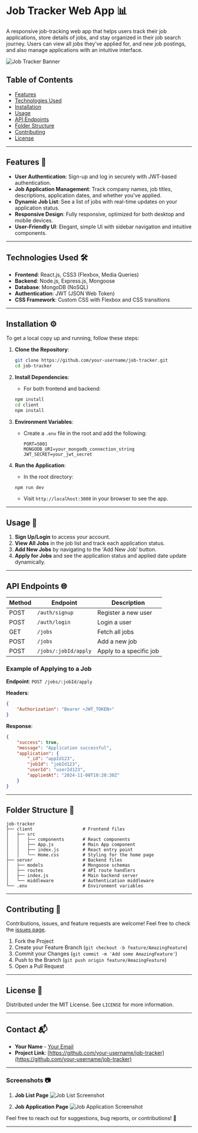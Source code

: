 

# Job Tracker Web App 📊

A responsive job-tracking web app that helps users track their job applications, store details of jobs, and stay organized in their job search journey. Users can view all jobs they’ve applied for, and new job postings, and also manage applications with an intuitive interface.

![Job Tracker Banner](https://via.placeholder.com/1200x300) <!-- Add an image or banner here to represent your project -->

## Table of Contents
- [Features](#features)
- [Technologies Used](#technologies-used)
- [Installation](#installation)
- [Usage](#usage)
- [API Endpoints](#api-endpoints)
- [Folder Structure](#folder-structure)
- [Contributing](#contributing)
- [License](#license)

---

## Features 🚀

- **User Authentication**: Sign-up and log in securely with JWT-based authentication.
- **Job Application Management**: Track company names, job titles, descriptions, application dates, and whether you've applied.
- **Dynamic Job List**: See a list of jobs with real-time updates on your application status.
- **Responsive Design**: Fully responsive, optimized for both desktop and mobile devices.
- **User-Friendly UI**: Elegant, simple UI with sidebar navigation and intuitive components.
  
---

## Technologies Used 🛠️

- **Frontend**: React.js, CSS3 (Flexbox, Media Queries)
- **Backend**: Node.js, Express.js, Mongoose
- **Database**: MongoDB (NoSQL)
- **Authentication**: JWT (JSON Web Token)
- **CSS Framework**: Custom CSS with Flexbox and CSS transitions

---

## Installation ⚙️

To get a local copy up and running, follow these steps:

1. **Clone the Repository**:
   ```bash
   git clone https://github.com/your-username/job-tracker.git
   cd job-tracker
   ```

2. **Install Dependencies**:
   - For both frontend and backend:
   ```bash
   npm install
   cd client
   npm install
   ```

3. **Environment Variables**:
   - Create a `.env` file in the root and add the following:
     ```
     PORT=5001
     MONGODB_URI=your_mongodb_connection_string
     JWT_SECRET=your_jwt_secret
     ```

4. **Run the Application**:
   - In the root directory:
   ```bash
   npm run dev
   ```
   - Visit `http://localhost:3000` in your browser to see the app.

---

## Usage 📖

1. **Sign Up/Login** to access your account.
2. **View All Jobs** in the job list and track each application status.
3. **Add New Jobs** by navigating to the 'Add New Job' button.
4. **Apply for Jobs** and see the application status and applied date update dynamically.

---

## API Endpoints 🌐

| Method | Endpoint                | Description                                      |
|--------|--------------------------|--------------------------------------------------|
| POST   | `/auth/signup`           | Register a new user                              |
| POST   | `/auth/login`            | Login a user                                     |
| GET    | `/jobs`                  | Fetch all jobs                                   |
| POST   | `/jobs`                  | Add a new job                                    |
| POST   | `/jobs/:jobId/apply`     | Apply to a specific job                          |

### Example of Applying to a Job

**Endpoint**: `POST /jobs/:jobId/apply`

**Headers**:
```json
{
    "Authorization": "Bearer <JWT_TOKEN>"
}
```

**Response**:
```json
{
    "success": true,
    "message": "Application successful",
    "application": {
        "_id": "appId123",
        "jobId": "jobId123",
        "userId": "userId123",
        "appliedAt": "2024-11-08T10:20:30Z"
    }
}
```

---

## Folder Structure 📁

```
job-tracker
├── client                   # Frontend files
│   ├── src
│   │   ├── components       # React components
│   │   ├── App.js           # Main App component
│   │   ├── index.js         # React entry point
│   │   └── Home.css         # Styling for the home page
├── server                   # Backend files
│   ├── models               # Mongoose schemas
│   ├── routes               # API route handlers
│   ├── index.js             # Main backend server
│   └── middleware           # Authentication middleware
└── .env                     # Environment variables
```

---

## Contributing 🤝

Contributions, issues, and feature requests are welcome! Feel free to check the [issues page](https://github.com/your-username/job-tracker/issues).

1. Fork the Project
2. Create your Feature Branch (`git checkout -b feature/AmazingFeature`)
3. Commit your Changes (`git commit -m 'Add some AmazingFeature'`)
4. Push to the Branch (`git push origin feature/AmazingFeature`)
5. Open a Pull Request

---

## License 📜

Distributed under the MIT License. See `LICENSE` for more information.

---

## Contact 📬

- **Your Name** - [Your Email](mailto:your-email@example.com)
- **Project Link**: [https://github.com/your-username/job-tracker](https://github.com/your-username/job-tracker)

---

### Screenshots 📷

1. **Job List Page**
   ![Job List Screenshot](https://via.placeholder.com/600x400) <!-- Replace with actual screenshot -->

2. **Job Application Page**
   ![Job Application Screenshot](https://via.placeholder.com/600x400) <!-- Replace with actual screenshot -->

Feel free to reach out for suggestions, bug reports, or contributions! 🙌

---

